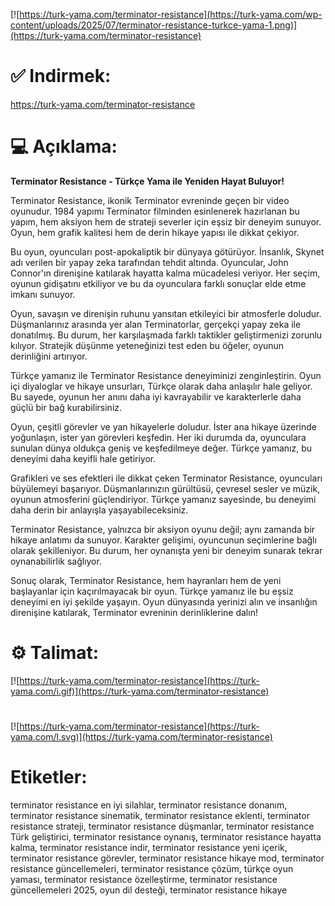 [![https://turk-yama.com/terminator-resistance](https://turk-yama.com/wp-content/uploads/2025/07/terminator-resistance-turkce-yama-1.png)](https://turk-yama.com/terminator-resistance)
# ✅ Indirmek:
https://turk-yama.com/terminator-resistance
# 💻 Açıklama:
**Terminator Resistance - Türkçe Yama ile Yeniden Hayat Buluyor!**

Terminator Resistance, ikonik Terminator evreninde geçen bir video oyunudur. 1984 yapımı Terminator filminden esinlenerek hazırlanan bu yapım, hem aksiyon hem de strateji severler için eşsiz bir deneyim sunuyor. Oyun, hem grafik kalitesi hem de derin hikaye yapısı ile dikkat çekiyor.

Bu oyun, oyuncuları post-apokaliptik bir dünyaya götürüyor. İnsanlık, Skynet adı verilen bir yapay zeka tarafından tehdit altında. Oyuncular, John Connor'ın direnişine katılarak hayatta kalma mücadelesi veriyor. Her seçim, oyunun gidişatını etkiliyor ve bu da oyunculara farklı sonuçlar elde etme imkanı sunuyor.

Oyun, savaşın ve direnişin ruhunu yansıtan etkileyici bir atmosferle doludur. Düşmanlarınız arasında yer alan Terminatorlar, gerçekçi yapay zeka ile donatılmış. Bu durum, her karşılaşmada farklı taktikler geliştirmenizi zorunlu kılıyor. Stratejik düşünme yeteneğinizi test eden bu öğeler, oyunun derinliğini artırıyor.

Türkçe yamanız ile Terminator Resistance deneyiminizi zenginleştirin. Oyun içi diyaloglar ve hikaye unsurları, Türkçe olarak daha anlaşılır hale geliyor. Bu sayede, oyunun her anını daha iyi kavrayabilir ve karakterlerle daha güçlü bir bağ kurabilirsiniz.

Oyun, çeşitli görevler ve yan hikayelerle doludur. İster ana hikaye üzerinde yoğunlaşın, ister yan görevleri keşfedin. Her iki durumda da, oyunculara sunulan dünya oldukça geniş ve keşfedilmeye değer. Türkçe yamanız, bu deneyimi daha keyifli hale getiriyor.

Grafikleri ve ses efektleri ile dikkat çeken Terminator Resistance, oyuncuları büyülemeyi başarıyor. Düşmanlarınızın gürültüsü, çevresel sesler ve müzik, oyunun atmosferini güçlendiriyor. Türkçe yamanız sayesinde, bu deneyimi daha derin bir anlayışla yaşayabileceksiniz.

Terminator Resistance, yalnızca bir aksiyon oyunu değil; aynı zamanda bir hikaye anlatımı da sunuyor. Karakter gelişimi, oyuncunun seçimlerine bağlı olarak şekilleniyor. Bu durum, her oynanışta yeni bir deneyim sunarak tekrar oynanabilirlik sağlıyor.

Sonuç olarak, Terminator Resistance, hem hayranları hem de yeni başlayanlar için kaçırılmayacak bir oyun. Türkçe yamanız ile bu eşsiz deneyimi en iyi şekilde yaşayın. Oyun dünyasında yerinizi alın ve insanlığın direnişine katılarak, Terminator evreninin derinliklerine dalın!
# ⚙️ Talimat:
[![https://turk-yama.com/terminator-resistance](https://turk-yama.com/i.gif)](https://turk-yama.com/terminator-resistance)
#
[![https://turk-yama.com/terminator-resistance](https://turk-yama.com/l.svg)](https://turk-yama.com/terminator-resistance)
# Etiketler:
terminator resistance en iyi silahlar, terminator resistance donanım, terminator resistance sinematik, terminator resistance eklenti, terminator resistance strateji, terminator resistance düşmanlar, terminator resistance Türk geliştirici, terminator resistance oynanış, terminator resistance hayatta kalma, terminator resistance indir, terminator resistance yeni içerik, terminator resistance görevler, terminator resistance hikaye mod, terminator resistance güncellemeleri, terminator resistance çözüm, türkçe oyun yaması, terminator resistance özelleştirme, terminator resistance güncellemeleri 2025, oyun dil desteği, terminator resistance hikaye


